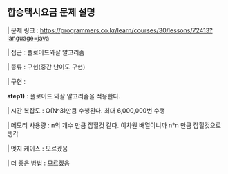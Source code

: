 ## 합승택시요금 문제 설명

| 문제 링크 : https://programmers.co.kr/learn/courses/30/lessons/72413?language=java

| 접근 : 플로이드와샬 알고리즘

| 종류 : 구현(중간 난이도 구현)

| 구현 :

**step1)** : 플로이드 와샬 알고리즘을 적용한다.

| 시간 복잡도 : O(N^3)만큼 수행된다. 최대 6,000,000번 수행

| 메모리 사용량 : n의 개수 만큼 잡힐것 같다. 이차원 배열이니까 n\*n 만큼 잡힐것으로 생각

| 엣지 케이스 : 모르겠음

| 더 좋은 방법 : 모르겠음
